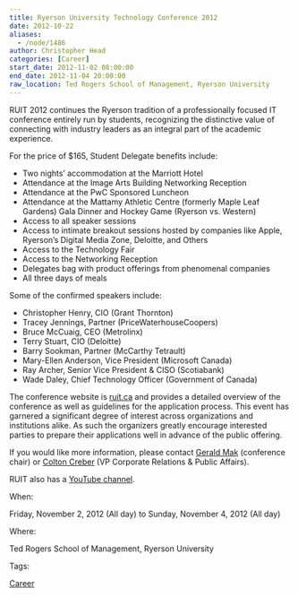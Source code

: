 ```yaml
---
title: Ryerson University Technology Conference 2012
date: 2012-10-22
aliases:
  - /node/1486
author: Christopher Head
categories: [Career]
start_date: 2012-11-02 08:00:00
end_date: 2012-11-04 20:00:00
raw_location: Ted Rogers School of Management, Ryerson University
---
```


RUIT 2012 continues the Ryerson tradition of a professionally focused IT conference entirely run by students, recognizing the distinctive value of connecting with industry leaders as an integral part of the academic experience.

For the price of $165, Student Delegate benefits include:

- Two nights’ accommodation at the Marriott Hotel
- Attendance at the Image Arts Building Networking Reception
- Attendance at the PwC Sponsored Luncheon
- Attendance at the Mattamy Athletic Centre (formerly Maple Leaf Gardens) Gala Dinner and Hockey Game (Ryerson vs. Western)
- Access to all speaker sessions
- Access to intimate breakout sessions hosted by companies like Apple, Ryerson’s Digital Media Zone, Deloitte, and Others
- Access to the Technology Fair
- Access to the Networking Reception
- Delegates bag with product offerings from phenomenal companies
- All three days of meals

Some of the confirmed speakers include:

- Christopher Henry, CIO (Grant Thornton)
- Tracey Jennings, Partner (PriceWaterhouseCoopers)
- Bruce McCuaig, CEO (Metrolinx)
- Terry Stuart, CIO (Deloitte)
- Barry Sookman, Partner (McCarthy Tetrault)
- Mary-Ellen Anderson, Vice President (Microsoft Canada)
- Ray Archer, Senior Vice President & CISO (Scotiabank)
- Wade Daley, Chief Technology Officer (Government of Canada)

The conference website is [ruit.ca](http://ruit.ca/) and provides a detailed overview of the conference as well as guidelines for the application process. This event has garnered a significant degree of interest across organizations and institutions alike. As such the organizers greatly encourage interested parties to prepare their applications well in advance of the public offering.

If you would like more information, please contact [Gerald Mak](/cdn-cgi/l/email-protection#61060413000d054f0c000a2113180413120e0f4f0200) (conference chair) or [Colton Creber](/cdn-cgi/l/email-protection#7615191a021918581504131413043604031f02581517) (VP Corporate Relations & Public Affairs).

RUIT also has a [YouTube channel](https://youtube.com/ruitconference).

When:

Friday, November 2, 2012 (All day) to Sunday, November 4, 2012 (All day)

Where:

Ted Rogers School of Management, Ryerson University

Tags:

[Career](/career)
